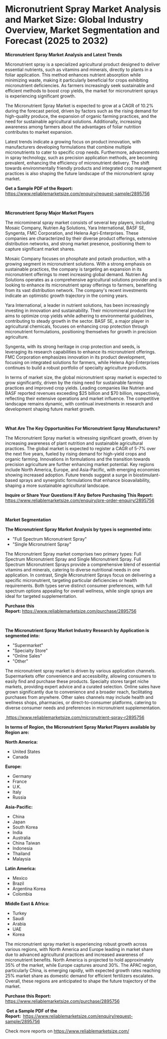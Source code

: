 <p><h1>Micronutrient Spray Market Analysis and Market Size: Global Industry Overview, Market Segmentation and Forecast (2025 to 2032)</h1></p><p><strong>Micronutrient Spray Market Analysis and Latest Trends</strong></p>
<p><p>Micronutrient spray is a specialized agricultural product designed to deliver essential nutrients, such as vitamins and minerals, directly to plants in a foliar application. This method enhances nutrient absorption while minimizing waste, making it particularly beneficial for crops exhibiting micronutrient deficiencies. As farmers increasingly seek sustainable and efficient methods to boost crop yields, the market for micronutrient sprays is experiencing significant growth.</p><p>The Micronutrient Spray Market is expected to grow at a CAGR of 10.2% during the forecast period, driven by factors such as the rising demand for high-quality produce, the expansion of organic farming practices, and the need for sustainable agricultural solutions. Additionally, increasing awareness among farmers about the advantages of foliar nutrition contributes to market expansion. </p><p>Latest trends indicate a growing focus on product innovation, with manufacturers developing formulations that combine multiple micronutrients to cater to specific crop needs. Furthermore, advancements in spray technology, such as precision application methods, are becoming prevalent, enhancing the efficiency of micronutrient delivery. The shift towards environmentally friendly products and integrated crop management practices is also shaping the future landscape of the micronutrient spray market.</p></p>
<p><strong>Get a Sample PDF of the Report:&nbsp;</strong> <a href="https://www.reliablemarketsize.com/enquiry/request-sample/2895756?utm_campaign=3166&utm_medium=2&utm_source=Github&utm_content=ia&utm_term=15032025&utm_id=micronutrient-spray">https://www.reliablemarketsize.com/enquiry/request-sample/2895756</a></p>
<p>&nbsp;</p>
<p><strong>Micronutrient Spray Major Market Players</strong></p>
<p><p>The micromineral spray market consists of several key players, including Mosaic Company, Nutrien Ag Solutions, Yara International, BASF SE, Syngenta, FMC Corporation, and Helena Agri-Enterprises. These companies are characterized by their diverse product offerings, extensive distribution networks, and strong market presence, positioning them to capture significant market shares.</p><p>Mosaic Company focuses on phosphate and potash production, with a growing segment in micronutrient solutions. With a strong emphasis on sustainable practices, the company is targeting an expansion in its micronutrient offerings to meet increasing global demand. Nutrien Ag Solutions operates as a comprehensive agricultural solutions provider and is looking to enhance its micronutrient spray offerings to farmers, benefiting from its vast distribution network. The company's recent investments indicate an optimistic growth trajectory in the coming years.</p><p>Yara International, a leader in nutrient solutions, has been increasingly investing in innovation and sustainability. Their micromineral product line aims to optimize crop yields while adhering to environmental guidelines, contributing to steady growth in the sector. BASF SE, a major player in agricultural chemicals, focuses on enhancing crop protection through micronutrient formulations, positioning themselves for growth in precision agriculture.</p><p>Syngenta, with its strong heritage in crop protection and seeds, is leveraging its research capabilities to enhance its micronutrient offerings. FMC Corporation emphasizes innovation in its product development, focusing on integrated solutions for farmers, while Helena Agri-Enterprises continues to build a robust portfolio of specialty agriculture products.</p><p>In terms of market size, the global micronutrient spray market is expected to grow significantly, driven by the rising need for sustainable farming practices and improved crop yields. Leading companies like Nutrien and BASF reported revenues exceeding $25 billion and $70 billion, respectively, reflecting their extensive operations and market influence. The competitive landscape remains dynamic, with continual investments in research and development shaping future market growth.</p></p>
<p>&nbsp;</p>
<p><strong>What Are The Key Opportunities For Micronutrient Spray Manufacturers?</strong></p>
<p><p>The Micronutrient Spray market is witnessing significant growth, driven by increasing awareness of plant nutrition and sustainable agricultural practices. The global market is expected to register a CAGR of 5-7% over the next five years, fueled by rising demand for high-yield crops and organic farming. Innovations in formulations and the transition towards precision agriculture are further enhancing market potential. Key regions include North America, Europe, and Asia-Pacific, with emerging economies showing increased adoption. Future trends suggest a surge in biostimulant-based sprays and synergistic formulations that enhance bioavailability, shaping a more sustainable agricultural landscape.</p></p>
<p><strong>Inquire or Share Your Questions If Any Before Purchasing This Report:</strong> <a href="https://www.reliablemarketsize.com/enquiry/pre-order-enquiry/2895756?utm_campaign=3166&utm_medium=2&utm_source=Github&utm_content=ia&utm_term=15032025&utm_id=micronutrient-spray">https://www.reliablemarketsize.com/enquiry/pre-order-enquiry/2895756</a></p>
<p>&nbsp;</p>
<p><strong>Market Segmentation</strong></p>
<p><strong>The Micronutrient Spray Market Analysis by types is segmented into:</strong></p>
<p><ul><li>"Full Spectrum Micronutrient Spray"</li><li>"Single Micronutrient Spray"</li></ul></p>
<p><p>The Micronutrient Spray market comprises two primary types: Full Spectrum Micronutrient Spray and Single Micronutrient Spray. Full Spectrum Micronutrient Sprays provide a comprehensive blend of essential vitamins and minerals, catering to diverse nutritional needs in one application. In contrast, Single Micronutrient Sprays focus on delivering a specific micronutrient, targeting particular deficiencies or health requirements. Both types serve distinct consumer preferences, with full spectrum options appealing for overall wellness, while single sprays are ideal for targeted supplementation.</p></p>
<p><strong>Purchase this Report:&nbsp;</strong><a href="https://www.reliablemarketsize.com/purchase/2895756?utm_campaign=3166&utm_medium=2&utm_source=Github&utm_content=ia&utm_term=15032025&utm_id=micronutrient-spray">https://www.reliablemarketsize.com/purchase/2895756</a></p>
<p>&nbsp;</p>
<p><strong>The Micronutrient Spray Market Industry Research by Application is segmented into:</strong></p>
<p><ul><li>"Supermarket"</li><li>"Specialty Store"</li><li>"Online Sales"</li><li>"Other"</li></ul></p>
<p><p>The micronutrient spray market is driven by various application channels. Supermarkets offer convenience and accessibility, allowing consumers to easily find and purchase these products. Specialty stores target niche markets, providing expert advice and a curated selection. Online sales have grown significantly due to convenience and a broader reach, facilitating purchases from anywhere. Other sales channels may include health and wellness shops, pharmacies, or direct-to-consumer platforms, catering to diverse consumer needs and preferences in micronutrient supplementation.</p></p>
<p><a href="https://www.reliablemarketsize.com/micronutrient-spray-r2895756?utm_campaign=3166&utm_medium=2&utm_source=Github&utm_content=ia&utm_term=15032025&utm_id=micronutrient-spray">&nbsp;https://www.reliablemarketsize.com/micronutrient-spray-r2895756</a></p>
<p><strong>In terms of Region, the Micronutrient Spray Market Players available by Region are:</strong></p>
<p>
    <p> <strong> North America: </strong>
        <ul>
            <li>United States</li>
            <li>Canada</li>
        </ul>
        </p> 
    <p> <strong> Europe: </strong>
        <ul>
            <li>Germany</li>
            <li>France</li>
            <li>U.K.</li>
            <li>Italy</li>
            <li>Russia</li>
        </ul>
        </p> 
    <p> <strong> Asia-Pacific: </strong>
        <ul>
            <li>China</li>
            <li>Japan</li>
            <li>South Korea</li>
            <li>India</li>
            <li>Australia</li>
            <li>China Taiwan</li>
            <li>Indonesia</li>
            <li>Thailand</li>
            <li>Malaysia</li>
        </ul>
        </p> 
    <p> <strong> Latin America: </strong>
        <ul>
            <li>Mexico</li>
            <li>Brazil</li>
            <li>Argentina Korea</li>
            <li>Colombia</li>
        </ul>
        </p> 
    <p> <strong> Middle East & Africa: </strong>
        <ul>
            <li>Turkey</li>
            <li>Saudi</li>
            <li>Arabia</li>
            <li>UAE</li>
            <li>Korea</li>
        </ul>
    </p>
    </p>
<p><p>The micronutrient spray market is experiencing robust growth across various regions, with North America and Europe leading in market share due to advanced agricultural practices and increased awareness of micronutrient benefits. North America is projected to hold approximately 35% of the market, while Europe captures around 30%. The APAC region, particularly China, is emerging rapidly, with expected growth rates reaching 25% market share as domestic demand for efficient fertilizers escalates. Overall, these regions are anticipated to shape the future trajectory of the market.</p></p>
<p><strong>Purchase this Report: </strong><a href="https://www.reliablemarketsize.com/purchase/2895756?utm_campaign=3166&utm_medium=2&utm_source=Github&utm_content=ia&utm_term=15032025&utm_id=micronutrient-spray">https://www.reliablemarketsize.com/purchase/2895756</a></p>
<p>&nbsp;<strong>Get a Sample PDF of the Report:&nbsp;&nbsp;</strong><a href="https://www.reliablemarketsize.com/enquiry/request-sample/2895756?utm_campaign=3166&utm_medium=2&utm_source=Github&utm_content=ia&utm_term=15032025&utm_id=micronutrient-spray">https://www.reliablemarketsize.com/enquiry/request-sample/2895756</a></p>
<p><strong></strong></p>
<p>Check more reports on <a href="https://www.reliablemarketsize.com/?utm_campaign=3166&utm_medium=2&utm_source=Github&utm_content=ia&utm_term=15032025&utm_id=micronutrient-spray">https://www.reliablemarketsize.com/</a></p>